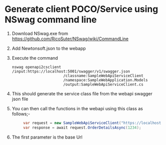 ﻿# Generate client POCO/Service using NSwag command line

1. Download NSwag.exe from https://github.com/RicoSuter/NSwag/wiki/CommandLine

2. Add Newtonsoft.json to the webapp

3. Execute the command 
    ```
    nswag openapi2csclient /input:https://localhost:5001/swagger/v1/swagger.json 
                           /classname:SampleWebApiServiceClient 
                           /namespace:SampleWebApplication.Models 
                           /output:SampleWebApiServiceClient.cs
   ```
   
 4. This should generate the service class file from the webapi swagger json file
 
 5. You can then call the functions in the webapi using this class as follows;-
    ```c#
         var request = new SampleWebApiServiceClient("https://localhost:5001/", new HttpClient());
         var response = await request.OrderDetailsAsync(1234);
    ```
    
 6. The first parameter is the base Url